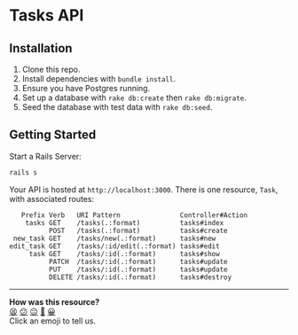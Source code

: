 # Tasks API

## Installation

1. Clone this repo.
2. Install dependencies with `bundle install`.
3. Ensure you have Postgres running.
4. Set up a database with `rake db:create` then `rake db:migrate`.
5. Seed the database with test data with `rake db:seed`.

## Getting Started

Start a Rails Server:

```sh
rails s
```

Your API is hosted at `http://localhost:3000`. There is one resource, `Task`, with associated routes:

```
   Prefix Verb   URI Pattern               Controller#Action
    tasks GET    /tasks(.:format)          tasks#index
          POST   /tasks(.:format)          tasks#create
 new_task GET    /tasks/new(.:format)      tasks#new
edit_task GET    /tasks/:id/edit(.:format) tasks#edit
     task GET    /tasks/:id(.:format)      tasks#show
          PATCH  /tasks/:id(.:format)      tasks#update
          PUT    /tasks/:id(.:format)      tasks#update
          DELETE /tasks/:id(.:format)      tasks#destroy
```

<!-- BEGIN GENERATED SECTION DO NOT EDIT -->

---

**How was this resource?**  
[😫](https://airtable.com/shrUJ3t7KLMqVRFKR?prefill_Repository=skills-workshops&prefill_File=week-5/chasing_signals_around_your_code/api/README.md&prefill_Sentiment=😫) [😕](https://airtable.com/shrUJ3t7KLMqVRFKR?prefill_Repository=skills-workshops&prefill_File=week-5/chasing_signals_around_your_code/api/README.md&prefill_Sentiment=😕) [😐](https://airtable.com/shrUJ3t7KLMqVRFKR?prefill_Repository=skills-workshops&prefill_File=week-5/chasing_signals_around_your_code/api/README.md&prefill_Sentiment=😐) [🙂](https://airtable.com/shrUJ3t7KLMqVRFKR?prefill_Repository=skills-workshops&prefill_File=week-5/chasing_signals_around_your_code/api/README.md&prefill_Sentiment=🙂) [😀](https://airtable.com/shrUJ3t7KLMqVRFKR?prefill_Repository=skills-workshops&prefill_File=week-5/chasing_signals_around_your_code/api/README.md&prefill_Sentiment=😀)  
Click an emoji to tell us.

<!-- END GENERATED SECTION DO NOT EDIT -->
